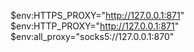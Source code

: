 $env:HTTPS_PROXY="http://127.0.0.1:871"
$env:HTTP_PROXY="http://127.0.0.1:871"
$env:all_proxy="socks5://127.0.0.1:870"